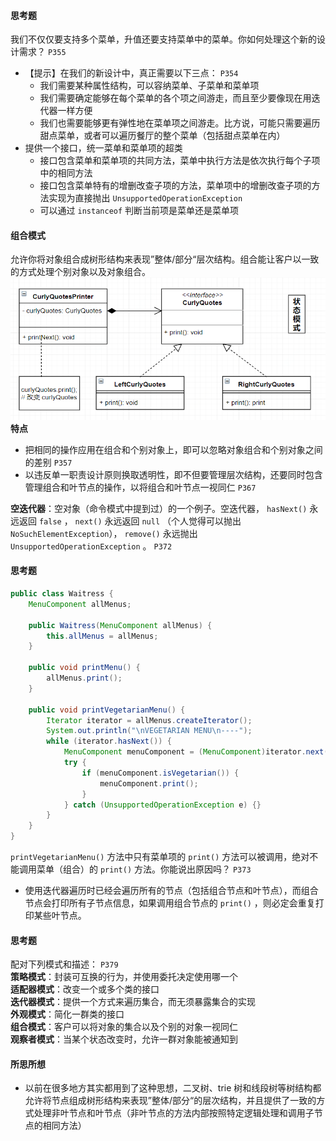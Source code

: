 #### 思考题
我们不仅仅要支持多个菜单，升值还要支持菜单中的菜单。你如何处理这个新的设计需求？ `P355`
- 【提示】在我们的新设计中，真正需要以下三点： `P354`
  - 我们需要某种属性结构，可以容纳菜单、子菜单和菜单项
  - 我们需要确定能够在每个菜单的各个项之间游走，而且至少要像现在用迭代器一样方便
  - 我们也需要能够更有弹性地在菜单项之间游走。比方说，可能只需要遍历甜点菜单，或者可以遍历餐厅的整个菜单（包括甜点菜单在内）
- 提供一个接口，统一菜单和菜单项的超类
  - 接口包含菜单和菜单项的共同方法，菜单中执行方法是依次执行每个子项中的相同方法
  - 接口包含菜单特有的增删改查子项的方法，菜单项中的增删改查子项的方法实现为直接抛出 `UnsupportedOperationException`
  - 可以通过 `instanceof` 判断当前项是菜单还是菜单项

#### 组合模式
允许你将对象组合成树形结构来表现”整体/部分“层次结构。组合能让客户以一致的方式处理个别对象以及对象组合。
![组合模式](./img/11.%20组合模式.jpg)
**特点**
- 把相同的操作应用在组合和个别对象上，即可以忽略对象组合和个别对象之间的差别 `P357`
- 以违反单一职责设计原则换取透明性，即不但要管理层次结构，还要同时包含管理组合和叶节点的操作，以将组合和叶节点一视同仁 `P367`

**空迭代器**：空对象（命令模式中提到过）的一个例子。空迭代器， `hasNext()` 永远返回 `false` ， `next()` 永远返回 `null` （个人觉得可以抛出 `NoSuchElementException`）， `remove()` 永远抛出 `UnsupportedOperationException` 。 `P372`

#### 思考题
```java
public class Waitress {
    MenuComponent allMenus;
    
    public Waitress(MenuComponent allMenus) {
        this.allMenus = allMenus;
    }
    
    public void printMenu() {
        allMenus.print();
    }
    
    public void printVegetarianMenu() {
        Iterator iterator = allMenus.createIterator();
        System.out.println("\nVEGETARIAN MENU\n----");
        while (iterator.hasNext()) {
            MenuComponent menuComponent = (MenuComponent)iterator.next();
            try {
                if (menuComponent.isVegetarian()) {
                    menuComponent.print();
                }
            } catch (UnsupportedOperationException e) {}
        }
    }
}
```
`printVegetarianMenu()` 方法中只有菜单项的 `print()` 方法可以被调用，绝对不能调用菜单（组合）的 `print()` 方法。你能说出原因吗？ `P373`
-  使用迭代器遍历时已经会遍历所有的节点（包括组合节点和叶节点），而组合节点会打印所有子节点信息，如果调用组合节点的 `print()` ，则必定会重复打印某些叶节点。

#### 思考题
配对下列模式和描述： `P379`  
**策略模式**：封装可互换的行为，并使用委托决定使用哪一个  
**适配器模式**：改变一个或多个类的接口  
**迭代器模式**：提供一个方式来遍历集合，而无须暴露集合的实现  
**外观模式**：简化一群类的接口  
**组合模式**：客户可以将对象的集合以及个别的对象一视同仁  
**观察者模式**：当某个状态改变时，允许一群对象能被通知到

#### 所思所想
- 以前在很多地方其实都用到了这种思想，二叉树、trie 树和线段树等树结构都允许将节点组成树形结构来表现”整体/部分“的层次结构，并且提供了一致的方式处理非叶节点和叶节点（非叶节点的方法内部按照特定逻辑处理和调用子节点的相同方法）

